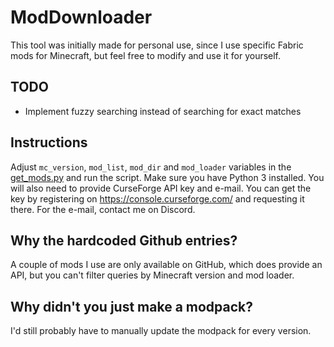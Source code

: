 # ModDownloader

This tool was initially made for personal use, since I use specific Fabric mods for Minecraft, but feel free to modify and use it for yourself.

## TODO

* Implement fuzzy searching instead of searching for exact matches

## Instructions

Adjust `mc_version`, `mod_list`, `mod_dir` and `mod_loader` variables in the [get_mods.py](get_mods.py) and run the script. Make sure you have Python 3 installed. You will also need to provide CurseForge API key and e-mail. You can get the key by registering on https://console.curseforge.com/ and requesting it there. For the e-mail, contact me on Discord.

## Why the hardcoded Github entries?

A couple of mods I use are only available on GitHub, which does provide an API, but you can't filter queries by Minecraft version and mod loader.

## Why didn't you just make a modpack?

I'd still probably have to manually update the modpack for every version.
